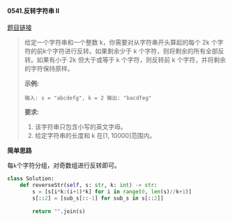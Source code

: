 #### 0541.反转字符串 II

[题目链接](https://leetcode-cn.com/problems/reverse-string-ii)

> 给定一个字符串和一个整数 k，你需要对从字符串开头算起的每个 2k 个字符的前k个字符进行反转。如果剩余少于 k 个字符，则将剩余的所有全部反转。如果有小于 2k 但大于或等于 k 个字符，则反转前 k 个字符，并将剩余的字符保持原样。
>
> **示例:**
>
> `
> 输入: s = "abcdefg", k = 2
> 输出: "bacdfeg"
> `
>
> **要求:**
>
> 1. 该字符串只包含小写的英文字母。
> 2. 给定字符串的长度和 k 在[1, 10000]范围内。

**简单思路**

每`k`个字符分组，对奇数组进行反转即可。

```python
class Solution:
    def reverseStr(self, s: str, k: int) -> str:
        s = [s[i*k:(i+1)*k] for i in range(0, len(s)//k+1)]
        s[::2] = [sub_s[::-1] for sub_s in s[::2]]
        
        return "".join(s)
```

